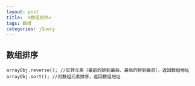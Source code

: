 ```yaml
---
layout: post
title:  ©️数组排序✔︎
tags: 数组
categories: jQuery
---
```





## 数组排序

	arrayObj.reverse(); //反转元素（最前的排到最后、最后的排到最前），返回数组地址
	arrayObj.sort(); //对数组元素排序，返回数组地址


